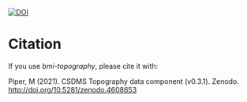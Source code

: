 [![DOI](https://zenodo.org/badge/DOI/10.5281/zenodo.4608653.svg)](https://doi.org/10.5281/zenodo.4608653)


Citation
========

If you use *bmi-topography*, please cite it with:

Piper, M (2021). CSDMS Topography data component (v0.3.1). Zenodo. http://doi.org/10.5281/zenodo.4608653
